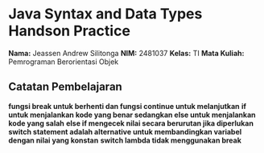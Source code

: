 # Java Syntax and Data Types Handson Practice

**Nama:** Jeassen Andrew Silitonga
**NIM:** 2481037
**Kelas:** TI
**Mata Kuliah:** Pemrograman Berorientasi Objek

## Catatan Pembelajaran
**fungsi break untuk berhenti dan fungsi continue untuk melanjutkan**
**if untuk menjalankan kode yang benar sedangkan else untuk menjalankan kode yang salah**
**else if mengecek nilai secara berurutan jika diperlukan**
**switch statement adalah alternative untuk membandingkan variabel dengan nilai yang konstan**
**switch lambda tidak menggunakan break**
